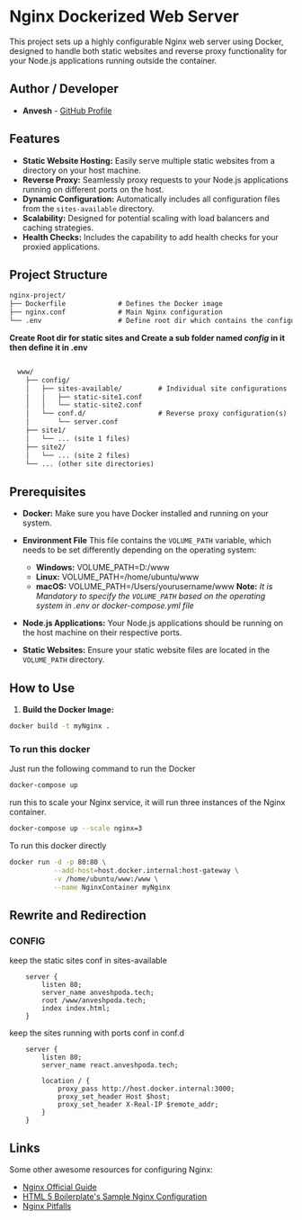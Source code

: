 # Nginx Dockerized Web Server

This project sets up a highly configurable Nginx web server using Docker, designed to handle both static websites and reverse proxy functionality for your Node.js applications running outside the container.

## Author / Developer

- **Anvesh** - [GitHub Profile](https://github.com/Anveshpoda)


## Features

* **Static Website Hosting:** Easily serve multiple static websites from a directory on your host machine.
* **Reverse Proxy:** Seamlessly proxy requests to your Node.js applications running on different ports on the host.
* **Dynamic Configuration:**  Automatically includes all configuration files from the `sites-available` directory.
* **Scalability:** Designed for potential scaling with load balancers and caching strategies.
* **Health Checks:** Includes the capability to add health checks for your proxied applications.

## Project Structure

```md
nginx-project/
├── Dockerfile             # Defines the Docker image
├── nginx.conf             # Main Nginx configuration
└── .env                   # Define root dir which contains the configuration and sites

```
**Create Root dir for static sites and Create a sub folder named *config* in it then define it in .env**

```md

  www/
    ├── config/
    │   ├── sites-available/         # Individual site configurations
    │   │   ├── static-site1.conf
    │   │   └── static-site2.conf
    │   └── conf.d/                  # Reverse proxy configuration(s)
    │       └── server.conf
    ├── site1/
    │   └── ... (site 1 files)
    ├── site2/
    │   └── ... (site 2 files)
    └── ... (other site directories)

```

## Prerequisites

* **Docker:** Make sure you have Docker installed and running on your system.
* **Environment File**
    This file contains the `VOLUME_PATH` variable, which needs to be set differently depending on the operating system:
    * **Windows:** VOLUME_PATH=D:/www
    * **Linux:** VOLUME_PATH=/home/ubuntu/www
    * **macOS:** VOLUME_PATH=/Users/yourusername/www
    **Note:** *It is Mandatory to specify the `VOLUME_PATH` based on the operating system in .env or docker-compose.yml file*
        
* **Node.js Applications:** Your Node.js applications should be running on the host machine on their respective ports.
* **Static Websites:** Ensure your static website files are located in the `VOLUME_PATH` directory.

## How to Use

1. **Build the Docker Image:**
```bash
docker build -t myNginx . 
```

### To run this docker

Just run the following command to run the Docker

```bash
docker-compose up
```
run this to scale your Nginx service, it will run three instances of the Nginx container.

```bash
docker-compose up --scale nginx=3
```

To run this docker directly

```bash
docker run -d -p 80:80 \
           --add-host=host.docker.internal:host-gateway \
           -v /home/ubuntu/www:/www \
           --name NginxContainer myNginx
```

## Rewrite and Redirection

### CONFIG
keep the static sites conf in sites-available

```nginx
    server {
        listen 80;
        server_name anveshpoda.tech; 
        root /www/anveshpoda.tech;
        index index.html;
    }
```
keep the sites running with ports conf in conf.d

```nginx
    server {
        listen 80;
        server_name react.anveshpoda.tech;

        location / {
            proxy_pass http://host.docker.internal:3000; 
            proxy_set_header Host $host;
            proxy_set_header X-Real-IP $remote_addr;
        }
    }
```

## Links
Some other awesome resources for configuring Nginx:

- [Nginx Official Guide](http://nginx.com/resources/admin-guide/)
- [HTML 5 Boilerplate's Sample Nginx Configuration](https://github.com/h5bp/server-configs-nginx)
- [Nginx Pitfalls](http://wiki.nginx.org/Pitfalls)
